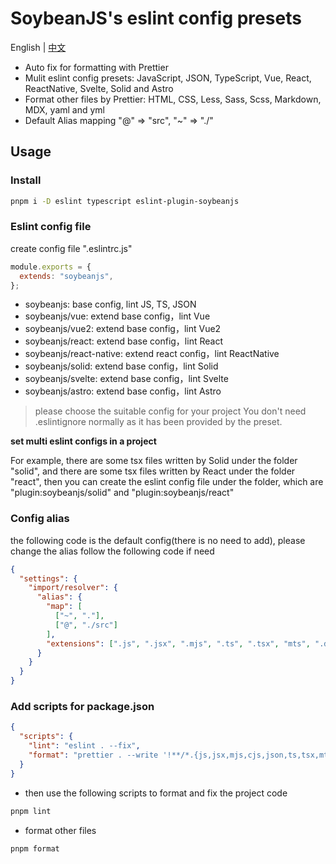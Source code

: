 # SoybeanJS's eslint config presets

English | [中文](./README.zh_CN.md)

- Auto fix for formatting with Prettier
- Mulit eslint config presets: JavaScript, JSON, TypeScript, Vue, React, ReactNative, Svelte, Solid and Astro
- Format other files by Prettier: HTML, CSS, Less, Sass, Scss, Markdown, MDX, yaml and yml
- Default Alias mapping "@" => "src", "~" => "./"

## Usage

### Install

```bash
pnpm i -D eslint typescript eslint-plugin-soybeanjs
```

### Eslint config file

create config file ".eslintrc.js"

```js
module.exports = {
  extends: "soybeanjs",
};
```

- soybeanjs: base config, lint JS, TS, JSON
- soybeanjs/vue: extend base config，lint Vue
- soybeanjs/vue2: extend base config，lint Vue2
- soybeanjs/react: extend base config，lint React
- soybeanjs/react-native: extend react config，lint ReactNative
- soybeanjs/solid: extend base config，lint Solid
- soybeanjs/svelte: extend base config，lint Svelte
- soybeanjs/astro: extend base config，lint Astro

> please choose the suitable config for your project
> You don't need .eslintignore normally as it has been provided by the preset.

**set multi eslint configs in a project**

For example, there are some tsx files written by Solid under the folder "solid", and there are some tsx files written by React under the folder "react", then you can create the eslint config file under the folder, which are "plugin:soybeanjs/solid" and "plugin:soybeanjs/react"

### Config alias

the following code is the default config(there is no need to add), please change the alias follow the following code if need

```json
{
  "settings": {
    "import/resolver": {
      "alias": {
        "map": [
          ["~", "."],
          ["@", "./src"]
        ],
        "extensions": [".js", ".jsx", ".mjs", ".ts", ".tsx", "mts", ".d.ts"]
      }
    }
  }
}
```

### Add scripts for package.json

```json
{
  "scripts": {
    "lint": "eslint . --fix",
    "format": "prettier . --write '!**/*.{js,jsx,mjs,cjs,json,ts,tsx,mts,cts,vue,svelte,astro}'"
  }
}
```

- then use the following scripts to format and fix the project code

```bash
pnpm lint
```

- format other files

```bash
pnpm format
```
